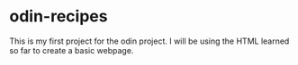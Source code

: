 # odin-recipes
This is my first project for the odin project. I will be using the HTML learned so far to create a basic webpage.